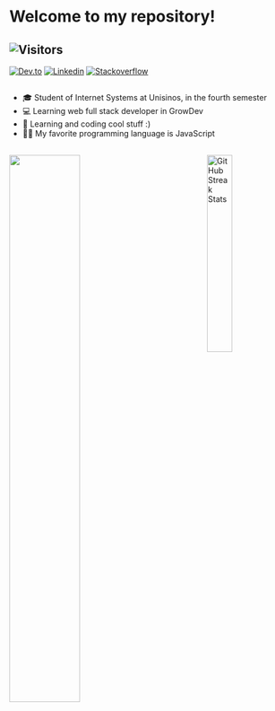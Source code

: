  # Welcome to my repository!

<div> 
 
 ##  ![Visitors](https://visitor-badge.glitch.me/badge?page_id=jonas-amilton&left_color=green&right_color=red)

 <a href="https://dev.to/jonasamilton" target="_blank"><img src="https://img.shields.io/badge/dev.to-0A0A0A?style=for-the-flat&logo=dev.to&logoColor=white" alt="Dev.to" /></a>
  <a href="https://www.linkedin.com/in/jonas-ag-silva/" target="_blank"><img src="https://img.shields.io/badge/LinkedIn-blue?style=flat&logo=linkedin&labelColor=blue" alt="Linkedin" /></a>
 <a href="https://stackoverflow.com/users/20708881/jonas-silva" target="_blank"><img src="https://img.shields.io/badge/Stack_Overflow-FE7A16?style=for-the-flat&logo=stack-overflow&logoColor=white" alt="Stackoverflow" /></a>
 
</div>

##

<ul>
  <li>🎓 Student of Internet Systems at Unisinos, in the fourth semester</li>
  <li>💻 Learning web full stack developer in GrowDev</li>
  <li>📱 Learning and coding cool stuff :)</li>
  <li>🧑‍💻 My favorite programming language is JavaScript</li>
</ul>

 ##

<div>
  <a href="https://github.com/jonas-amilton">
  <img align="left" width="50%" src="https://github-readme-stats.vercel.app/api/top-langs/?username=jonas-amilton&layout=compact&langs_count=7&theme=radical"/>
   <img align="right" width="30%" src="https://github-readme-streak-stats.herokuapp.com/?user=jonas-amilton&theme=radical&date_format=j%20M%5B%20Y%5D&currStreakLabel=6FDA44&fire=6FDA44&ring=6FDA44" alt="GitHub Streak Stats"/>
</div>
